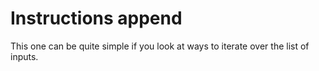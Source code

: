 # Instructions append

This one can be quite simple if you look at ways to iterate over the list of inputs.
